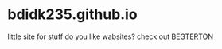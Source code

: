 # bdidk235.github.io
little site for stuff
do you like wabsites? check out [BEGTERTON](https://bdidk235.github.io/Begterton/)
